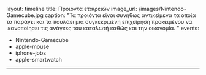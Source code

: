layout: timeline 
title: Προιόντα εταιρειών
image_url: /images/Nintendo-Gamecube.jpg
caption: "Τα προιόντα είναι συνήθως αντικείμενα τα οποία τα παράγει και τα πουλάει μια συγκεκριμένη επιχείρηση προκειμένου να ικανοποίησει τις ανάγκες του καταλωτή καθώς και την οικονομία. "
events:
  - Nintendo-Gamecube
  - apple-mouse
  - iphone-jobs
  - apple-smartwatch
---
